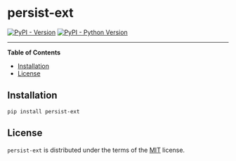 # persist-ext

[![PyPI - Version](https://img.shields.io/pypi/v/persist-ext.svg)](https://pypi.org/project/persist-ext)
[![PyPI - Python Version](https://img.shields.io/pypi/pyversions/persist-ext.svg)](https://pypi.org/project/persist-ext)

-----

**Table of Contents**

- [Installation](#installation)
- [License](#license)

## Installation

```console
pip install persist-ext
```

## License

`persist-ext` is distributed under the terms of the [MIT](https://spdx.org/licenses/MIT.html) license.
